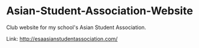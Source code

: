 # Asian-Student-Association-Website
Club website for my school's Asian Student Association.

Link: http://esaasianstudentassociation.com/

